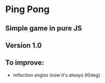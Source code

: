# Ping Pong
## Simple game in pure JS
## Version 1.0
## To improve:
- reflection angles (now it's always 90deg)
